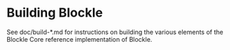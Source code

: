 Building Blockle
================

See doc/build-*.md for instructions on building the various
elements of the Blockle Core reference implementation of Blockle.
